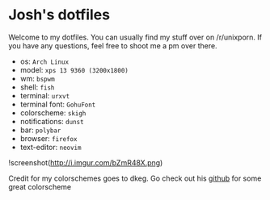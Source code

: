 # Josh's dotfiles

Welcome to my dotfiles. You can usually find my stuff over on /r/unixporn. If you have any questions, feel free to shoot me a pm over there. 

* os: `Arch Linux`
* model: `xps 13 9360 (3200x1800)`
* wm: `bspwm`
* shell: `fish`
* terminal: `urxvt`
* terminal font: `GohuFont`
* colorscheme: `skigh`
* notifications: `dunst`
* bar: `polybar`
* browser: `firefox`
* text-editor: `neovim`

!screenshot(http://i.imgur.com/bZmR48X.png)

Credit for my colorschemes goes to dkeg. Go check out his [github](https://github.com/dkeg/crayolo) for some great colorscheme 



